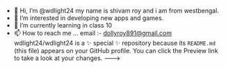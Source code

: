- 👋 Hi, I’m @wdlight24 my name is shivam roy and i am from westbengal.
- 👀 I’m interested in developing new apps and games.
- 🌱 I’m currently learning in class 10
- 📫 How to reach me ... email :- dollyroy891@gmail.com
wdlight24/wdlight24 is a ✨ special ✨ repository because its `README.md` (this file) appears on your GitHub profile.
You can click the Preview link to take a look at your changes.
--->
